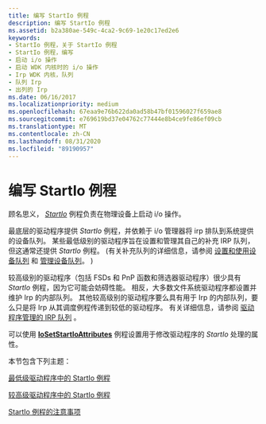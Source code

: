 ```yaml
---
title: 编写 StartIo 例程
description: 编写 StartIo 例程
ms.assetid: b2a380ae-549c-4ca2-9c69-1e20c17ed2e6
keywords:
- StartIo 例程，关于 StartIo 例程
- StartIo 例程，编写
- 启动 i/o 操作
- 启动 WDK 内核时的 i/o 操作
- Irp WDK 内核，队列
- 队列 Irp
- 出列的 Irp
ms.date: 06/16/2017
ms.localizationpriority: medium
ms.openlocfilehash: 67eaa9e76b622da0ad58b47bf01596027f659ae8
ms.sourcegitcommit: e769619bd37e04762c77444e8b4ce9fe86ef09cb
ms.translationtype: MT
ms.contentlocale: zh-CN
ms.lasthandoff: 08/31/2020
ms.locfileid: "89190957"
---
```

# <a name="writing-a-startio-routine"></a>编写 StartIo 例程





顾名思义， [*StartIo*](/windows-hardware/drivers/ddi/wdm/nc-wdm-driver_startio) 例程负责在物理设备上启动 i/o 操作。

最底层的驱动程序提供 *StartIo* 例程，并依赖于 i/o 管理器将 irp 排队到系统提供的设备队列。 某些最低级别的驱动程序旨在设置和管理其自己的补充 IRP 队列，但这通常还提供 *StartIo* 例程。  (有关补充队列的详细信息，请参阅 [设置和使用设备队列](setting-up-and-using-device-queues.md) 和 [管理设备队列](managing-device-queues.md)。 ) 

较高级别的驱动程序（包括 FSDs 和 PnP 函数和筛选器驱动程序）很少具有 *StartIo* 例程，因为它可能会妨碍性能。 相反，大多数文件系统驱动程序都设置并维护 Irp 的内部队列。 其他较高级别的驱动程序要么具有用于 Irp 的内部队列，要么只是将 Irp 从其调度例程传递到较低的驱动程序。 有关详细信息，请参阅 [驱动程序管理的 IRP 队列](driver-managed-irp-queues.md) 。

可以使用 [**IoSetStartIoAttributes**](/windows-hardware/drivers/ddi/ntifs/nf-ntifs-iosetstartioattributes) 例程设置用于修改驱动程序的 *StartIo* 处理的属性。

本节包含下列主题：

[最低级驱动程序中的 StartIo 例程](startio-routines-in-lowest-level-drivers.md)

[较高级驱动程序中的 StartIo 例程](startio-routines-in-higher-level-drivers.md)

[StartIo 例程的注意事项](points-to-consider-for-startio-routines.md)

 

